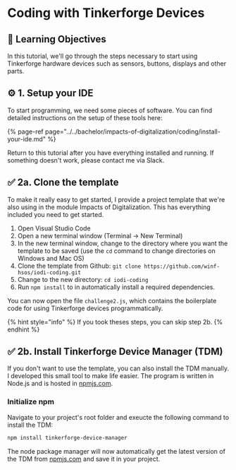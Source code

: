 # Coding with Tinkerforge Devices

## 🎯 Learning Objectives

In this tutorial, we'll go through the steps necessary to start using Tinkerforge hardware devices such as sensors, buttons, displays and other parts.

## ⚙ 1. Setup your IDE

To start programming, we need some pieces of software. You can find detailed instructions on the setup of these tools here:

{% page-ref page="../../bachelor/impacts-of-digitalization/coding/install-your-ide.md" %}

Return to this tutorial after you have everything installed and running. If something doesn't work, please contact me via Slack.

## ✅ 2a. Clone the template

To make it really easy to get started, I provide a project template that we're also using in the module Impacts of Digitalization. This has everything included you need to get started.

1. Open Visual Studio Code
2. Open a new terminal window \(Terminal -&gt; New Terminal\)
3. In the new terminal window, change to the directory where you want the template to be saved \(use the `cd` command to change directories on Windows and Mac OS\)
4. Clone the template from Github: `git clone https://github.com/winf-hsos/iodi-coding.git`
5. Change to the new directory: `cd iodi-coding`
6. Run `npm install` to in automatically install a required dependencies.

You can now open the file `challenge2.js`, which contains the boilerplate code for using Tinkerforge devices programmatically.

{% hint style="info" %}
If you took theses steps, you can skip step 2b.
{% endhint %}

## ✅ 2b. Install Tinkerforge Device Manager \(TDM\) 

If you don't want to use the template, you can also install the TDM manually. I developed this small tool to make life easier. The program is written in Node.js and is hosted in [npmjs.com](https://www.npmjs.com/package/tinkerforge-device-manager).

### Initialize npm

Navigate to your project's root folder and exeucte the following command to install the TDM:

```bash
npm install tinkerforge-device-manager
```

The node package manager will now automatically get the latest version of the TDM from [npmjs.com](https://www.npmjs.com/package/tinkerforge-device-manager) and save it in your project.

